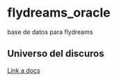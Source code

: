 # flydreams_oracle
base de datos para flydreams
## Universo del discuros
[Link a docs](https://docs.google.com/document/d/1yKIsHD4ljz1sH4kmSQh4EMS6Ik7UWnsUU98XgnmTrfA/edit)
